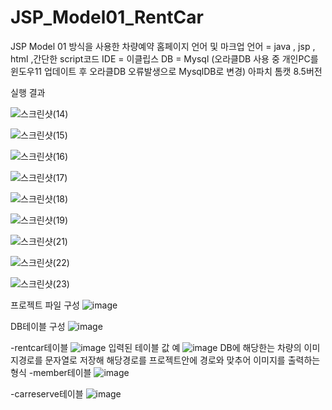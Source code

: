 # JSP_Model01_RentCar
JSP Model 01 방식을 사용한 차량예약 홈페이지
언어 및 마크업 언어 = java , jsp , html ,간단한 script코드
IDE = 이클립스
DB = Mysql  (오라클DB 사용 중 개인PC를 윈도우11 업데이트 후  오라클DB 오류발생으로 MysqlDB로 변경)
    아파치 톰캣 8.5버전


실행 결과

![스크린샷(14)](https://user-images.githubusercontent.com/79188190/160531806-7f1bdad4-f044-429d-9579-5d04533f8ca6.png)


![스크린샷(15)](https://user-images.githubusercontent.com/79188190/160531827-37e3055e-8ae7-4342-89de-7425bf8da44c.png)


![스크린샷(16)](https://user-images.githubusercontent.com/79188190/160531845-db2a1853-d8e5-43e9-9c69-a32fa7c67205.png)


![스크린샷(17)](https://user-images.githubusercontent.com/79188190/160531864-368226c4-1265-4d2a-8825-cd312f1c0e9c.png)


![스크린샷(18)](https://user-images.githubusercontent.com/79188190/160531877-74d476ec-c01a-4c7a-b028-b72a01c2078e.png)


![스크린샷(19)](https://user-images.githubusercontent.com/79188190/160531898-d5f223cd-74db-4bf5-8cb1-3b6a64f08511.png)


![스크린샷(21)](https://user-images.githubusercontent.com/79188190/160531920-15cd0eb7-5936-43d2-b8c8-4bb3f3fee425.png)


![스크린샷(22)](https://user-images.githubusercontent.com/79188190/160531934-c1c72bfa-3d20-41d4-8055-0b72e0d7b017.png)


![스크린샷(23)](https://user-images.githubusercontent.com/79188190/160531958-ed94231a-5605-4b32-9e17-e218224f8bd3.png)


프로젝트 파일 구성
![image](https://user-images.githubusercontent.com/79188190/160530862-e5d687dd-7d06-41b7-b122-bcc2b89d0d1a.png)





DB테이블 구성
![image](https://user-images.githubusercontent.com/79188190/160530530-e966c6b7-dc76-487b-b9a1-5169d6a4691e.png)

-rentcar테이블
![image](https://user-images.githubusercontent.com/79188190/160530431-003f1629-9063-48f7-8f85-074085ff0fb7.png)
    입력된 테이블 값 예
    ![image](https://user-images.githubusercontent.com/79188190/160531151-f9651b90-0581-4c9e-8344-550bd5006093.png)
    DB에 해당한는 차량의 이미지경로를 문자열로 저장해 해당경로를 프로젝트안에 경로와 맞추어 이미지를 출력하는 형식
-member테이블
![image](https://user-images.githubusercontent.com/79188190/160530309-6840ddda-cf11-4684-82ad-6498b71b78ba.png)

-carreserve테이블
![image](https://user-images.githubusercontent.com/79188190/160530159-d461852f-d133-4e9c-8c2b-04b576f0c31a.png)
